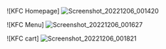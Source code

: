 


![KFC Homepage]
![Screenshot_20221206_001420](https://user-images.githubusercontent.com/101396134/205722598-58a94e43-10ad-40fb-817a-e748368fb669.png)

![KFC Menu]
![Screenshot_20221206_001627](https://user-images.githubusercontent.com/101396134/205722895-f192cafb-9122-40d6-9469-77505e52c839.png)

![KFC cart]
![Screenshot_20221206_001821](https://user-images.githubusercontent.com/101396134/205874628-7c55b0b7-23b1-4f33-b283-43d571b83cd8.png)
